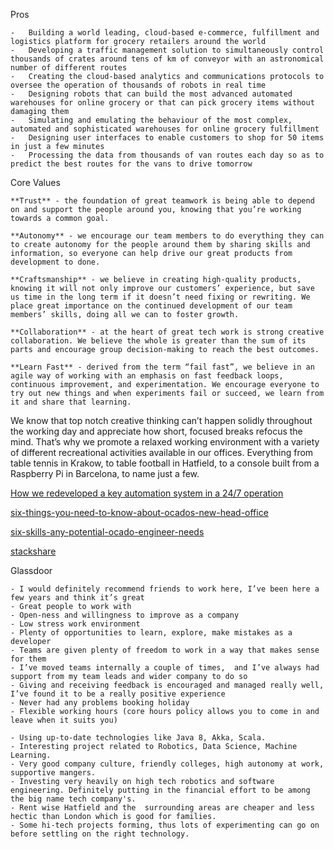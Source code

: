 Pros

	-   Building a world leading, cloud-based e-commerce, fulfillment and logistics platform for grocery retailers around the world
	-   Developing a traffic management solution to simultaneously control thousands of crates around tens of km of conveyor with an astronomical number of different routes
	-   Creating the cloud-based analytics and communications protocols to oversee the operation of thousands of robots in real time
	-   Designing robots that can build the most advanced automated warehouses for online grocery or that can pick grocery items without damaging them
	-   Simulating and emulating the behaviour of the most complex, automated and sophisticated warehouses for online grocery fulfillment
	-   Designing user interfaces to enable customers to shop for 50 items in just a few minutes
	-   Processing the data from thousands of van routes each day so as to predict the best routes for the vans to drive tomorrow

Core Values

	**Trust** - the foundation of great teamwork is being able to depend on and support the people around you, knowing that you’re working towards a common goal.

	**Autonomy** - we encourage our team members to do everything they can to create autonomy for the people around them by sharing skills and information, so everyone can help drive our great products from development to done.

	**Craftsmanship** - we believe in creating high-quality products, knowing it will not only improve our customers’ experience, but save us time in the long term if it doesn’t need fixing or rewriting. We place great importance on the continued development of our team members’ skills, doing all we can to foster growth.

	**Collaboration** - at the heart of great tech work is strong creative collaboration. We believe the whole is greater than the sum of its parts and encourage group decision-making to reach the best outcomes.

	**Learn Fast** - derived from the term “fail fast”, we believe in an agile way of working with an emphasis on fast feedback loops, continuous improvement, and experimentation. We encourage everyone to try out new things and when experiments fail or succeed, we learn from it and share that learning.

We know that top notch creative thinking can’t happen solidly throughout the working day and appreciate how short, focused breaks refocus the mind. That’s why we promote a relaxed working environment with a variety of different recreational activities available in our offices. Everything from table tennis in Krakow, to table football in Hatfield, to a console built from a Raspberry Pi in Barcelona, to name just a few.

[How we redeveloped a key automation system in a 24/7 operation](https://www.ocadoengineering.com/how-we-redeveloped-a-key-system-in-a-24-7-operation/index.html)

[six-things-you-need-to-know-about-ocados-new-head-office](https://www.ocadoengineering.com/six-things-you-need-to-know-about-ocados-new-head-office/index.html)

[six-skills-any-potential-ocado-engineer-needs](https://www.ocadoengineering.com/six-skills-any-potential-ocado-engineer-needs/index.html)

[stackshare](https://stackshare.io/ocado-technology/ocado-technology)

Glassdoor


	- I would definitely recommend friends to work here, I’ve been here a few years and think it’s great  
	- Great people to work with  
	- Open-ness and willingness to improve as a company  
	- Low stress work environment  
	- Plenty of opportunities to learn, explore, make mistakes as a developer  
	- Teams are given plenty of freedom to work in a way that makes sense for them  
	- I’ve moved teams internally a couple of times,  and I’ve always had support from my team leads and wider company to do so  
	- Giving and receiving feedback is encouraged and managed really well, I’ve found it to be a really positive experience  
	- Never had any problems booking holiday  
	- Flexible working hours (core hours policy allows you to come in and leave when it suits you)

	- Using up-to-date technologies like Java 8, Akka, Scala.  
	- Interesting project related to Robotics, Data Science, Machine Learning.  
	- Very good company culture, friendly colleges, high autonomy at work, supportive mangers.  
	- Investing very heavily on high tech robotics and software engineering. Definitely putting in the financial effort to be among the big name tech company's.  
	- Rent wise Hatfield and the  surrounding areas are cheaper and less hectic than London which is good for families.
	- Some hi-tech projects forming, thus lots of experimenting can go on before settling on the right technology.
<!--stackedit_data:
eyJoaXN0b3J5IjpbOTg4NjcyOTAsLTE1MzA5NjM1NTddfQ==
-->